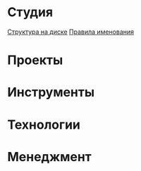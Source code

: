 <!-- TITLE: Film Direction FX Wiki -->
<!-- SUBTITLE: Студийная база знаний -->

# Студия
[Структура на диске](https://fdwiki.herokuapp.com/file-structure)
[Правила именования](https://fdwiki.herokuapp.com/naming-convention)


# Проекты
# Инструменты
# Технологии
# Менеджмент